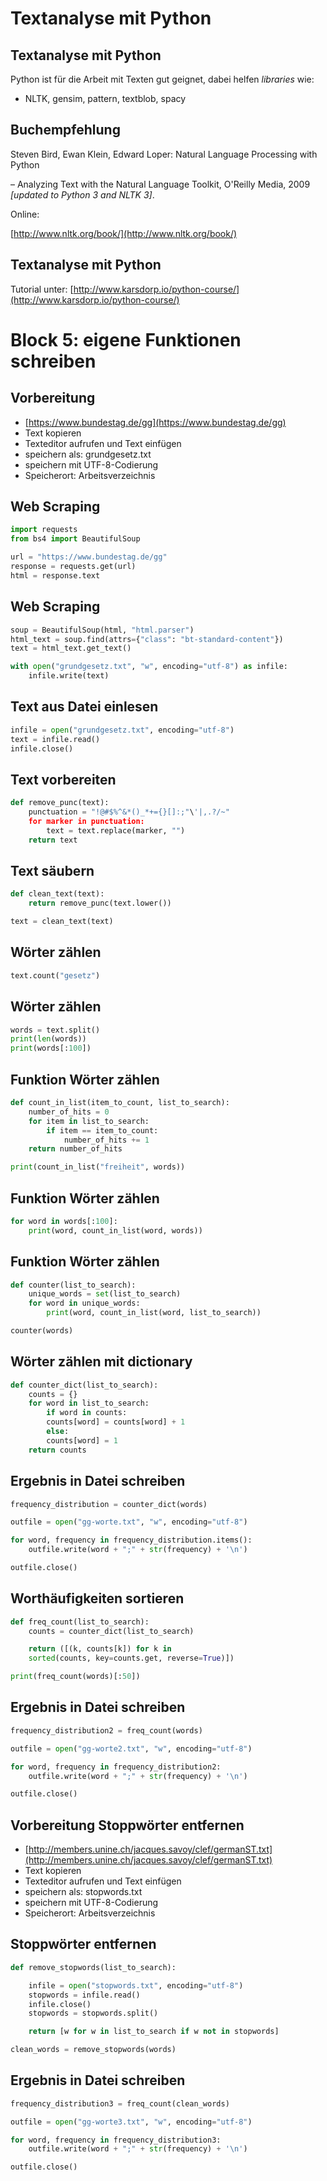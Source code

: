 # Textanalyse mit Python

## Textanalyse mit Python 

Python ist für die Arbeit mit Texten gut geignet,
dabei helfen *libraries* wie:

* NLTK, gensim, pattern, textblob, spacy

## Buchempfehlung

Steven Bird, Ewan Klein, Edward Loper: Natural Language Processing with Python

– Analyzing Text with the Natural Language Toolkit, O'Reilly Media, 2009 *[updated to Python 3 and NLTK 3]*.

Online:

[http://www.nltk.org/book/](http://www.nltk.org/book/)

## Textanalyse mit Python

Tutorial unter:
[http://www.karsdorp.io/python-course/](http://www.karsdorp.io/python-course/)

# Block 5: eigene Funktionen schreiben

## Vorbereitung

* [https://www.bundestag.de/gg](https://www.bundestag.de/gg)
* Text kopieren
* Texteditor aufrufen und Text einfügen
* speichern als: grundgesetz.txt
* speichern mit UTF-8-Codierung
* Speicherort: Arbeitsverzeichnis

## Web Scraping

```Python
import requests
from bs4 import BeautifulSoup

url = "https://www.bundestag.de/gg"
response = requests.get(url)
html = response.text
```

## Web Scraping

```Python
soup = BeautifulSoup(html, "html.parser")
html_text = soup.find(attrs={"class": "bt-standard-content"})
text = html_text.get_text()

with open("grundgesetz.txt", "w", encoding="utf-8") as infile:
    infile.write(text)
```

## Text aus Datei einlesen

```Python
infile = open("grundgesetz.txt", encoding="utf-8")
text = infile.read()
infile.close()
```

## Text vorbereiten

```Python
def remove_punc(text):
	punctuation = "!@#$%^&*()_*+={}[]:;"\'|,.?/~"
	for marker in punctuation:
	    text = text.replace(marker, "")
	return text
```

## Text säubern

```Python
def clean_text(text):
	return remove_punc(text.lower())

text = clean_text(text)
```

## Wörter zählen

```Python
text.count("gesetz")
```

## Wörter zählen

```Python
words = text.split()
print(len(words))
print(words[:100])
```

## Funktion Wörter zählen

```Python
def count_in_list(item_to_count, list_to_search):
	number_of_hits = 0
	for item in list_to_search:
		if item == item_to_count:
		    number_of_hits += 1
	return number_of_hits

print(count_in_list("freiheit", words))
```

## Funktion Wörter zählen

```Python
for word in words[:100]:
	print(word, count_in_list(word, words))
```

## Funktion Wörter zählen

```Python
def counter(list_to_search):
	unique_words = set(list_to_search)
	for word in unique_words:
		print(word, count_in_list(word, list_to_search))

counter(words)
```

## Wörter zählen mit dictionary

```Python
def counter_dict(list_to_search):
	counts = {}
	for word in list_to_search:
		if word in counts:
		counts[word] = counts[word] + 1  
		else:
		counts[word] = 1
	return counts
```

## Ergebnis in Datei schreiben

```Python
frequency_distribution = counter_dict(words)

outfile = open("gg-worte.txt", "w", encoding="utf-8")

for word, frequency in frequency_distribution.items():
	outfile.write(word + ";" + str(frequency) + '\n')

outfile.close()
```

## Worthäufigkeiten sortieren

```Python
def freq_count(list_to_search):
	counts = counter_dict(list_to_search)

	return ([(k, counts[k]) for k in
	sorted(counts, key=counts.get, reverse=True)])

print(freq_count(words)[:50])
```

## Ergebnis in Datei schreiben

```Python
frequency_distribution2 = freq_count(words)

outfile = open("gg-worte2.txt", "w", encoding="utf-8")

for word, frequency in frequency_distribution2:
	outfile.write(word + ";" + str(frequency) + '\n')

outfile.close()
```

## Vorbereitung Stoppwörter entfernen

* [http://members.unine.ch/jacques.savoy/clef/germanST.txt](http://members.unine.ch/jacques.savoy/clef/germanST.txt)
* Text kopieren
* Texteditor aufrufen und Text einfügen
* speichern als: stopwords.txt
* speichern mit UTF-8-Codierung
* Speicherort: Arbeitsverzeichnis

## Stoppwörter entfernen

```Python
def remove_stopwords(list_to_search):

	infile = open("stopwords.txt", encoding="utf-8")
	stopwords = infile.read()
	infile.close()
	stopwords = stopwords.split()

	return [w for w in list_to_search if w not in stopwords]

clean_words = remove_stopwords(words)
```

## Ergebnis in Datei schreiben

```Python
frequency_distribution3 = freq_count(clean_words)

outfile = open("gg-worte3.txt", "w", encoding="utf-8")

for word, frequency in frequency_distribution3:
	outfile.write(word + ";" + str(frequency) + '\n')

outfile.close()
```
